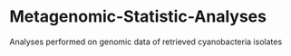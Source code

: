 # Metagenomic-Statistic-Analyses
Analyses performed on genomic data of retrieved cyanobacteria isolates
